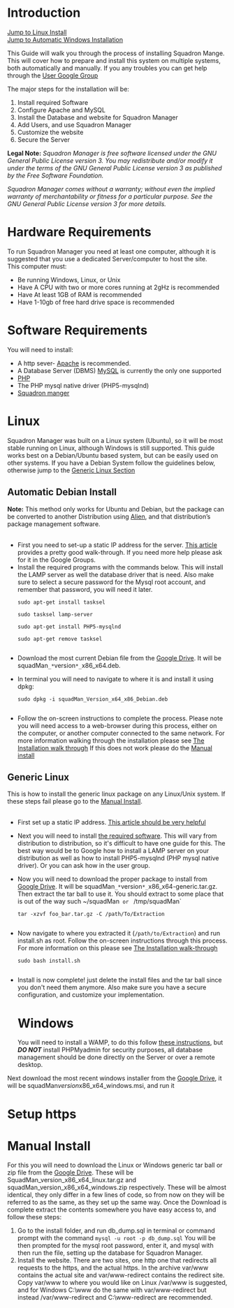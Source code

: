 
# Introduction #

[Jump to Linux Install](#Linux.md) <br>
<a href='#Manual_Install.md'>Jump to Automatic Windows Installation</a>

This Guide will walk you through the process of installing Squadron Mange. This will cover how to prepare and install this system on multiple systems, both automatically and manually. If you any troubles you can get help through the <a href='http://groups.google.com/group/squadron-manager-users'>User Google Group</a>

The major steps for the installation will be:<br>
<ol><li>Install required Software<br>
</li><li>Configure Apache and MySQL<br>
</li><li>Install the Database and website for Squadron Manager<br>
</li><li>Add Users, and use Squadron Manager<br>
</li><li>Customize the website<br>
</li><li>Secure the Server</li></ol>

<b>Legal Note:</b> <i>Squadron Manager is free software licensed under the GNU General Public License version 3. You may redistribute and/or modify it under the terms of the GNU General Public License version 3 as published by the Free Software Foundation.</i>

<i>Squadron Manager comes without a warranty; without even the implied warranty of merchantability or fitness for a particular purpose. See the GNU General Public License version 3 for more details.</i>

<h1>Hardware Requirements</h1>
To run Squadron Manager you need at least one computer, although it is suggested that you use a dedicated Server/computer to host the site.<br>
This computer must:<br>
<ul><li>Be running Windows, Linux, or Unix<br>
</li><li>Have A CPU with two or more cores running at 2gHz is recommended<br>
</li><li>Have At least 1GB of RAM is recommended<br>
</li><li>Have 1-10gb of free hard drive space is recommended</li></ul>

<h1>Software Requirements</h1>
You will need to install:<br>
<ul><li>A http sever- <a href='http://httpd.apache.org/'>Apache</a> is recommended.<br>
</li><li>A Database Server (DBMS) <a href='http://dev.mysql.com/downloads/mysql/'>MySQL</a> is currently the only one supported<br>
</li><li><a href='http://us.php.net/'>PHP</a>
</li><li>The PHP mysql native driver (PHP5-mysqlnd)<br>
</li><li><a href='https://drive.google.com/folderview?id=0B-3DXkTNAIwmT2pNbVkyRU9heFU&usp=sharing'>Squadron manger</a></li></ul>

<h1>Linux</h1>
Squadron Manager was built on a Linux system (Ubuntu), so it will be most stable running on Linux, although Windows is still supported. This guide works best on a Debian/Ubuntu based system, but can be easily used on other systems. If you have a Debian System follow the guidelines below, otherwise jump to the <a href='#Generic_Linux.md'>Generic Linux Section</a>

<h2>Automatic Debian Install</h2>
<b>Note:</b> This method only works for Ubuntu and Debian, but the package can be converted to another Distribution using <a href='http://rpmfind.net/linux/rpm2html/search.php?query=alien'>Alien</a>, and that distribution’s package management  software.<br>
<br>
<ul><li>First you need to set-up a static IP address for the server. <a href='http://www.wikihow.com/Assign-an-IP-Address-on-a-Linux-Computer'>This article</a> provides a pretty good walk-through. If you need more help please ask for it in the Google Groups.<br>
</li><li>Install the required programs with the commands below. This will install the LAMP server as well the database driver that is need. Also make sure to select a secure password for the Mysql root account, and remember that password, you will need it later.<br>
<pre><code>sudo apt-get install tasksel<br>
sudo tasksel lamp-server<br>
sudo apt-get install PHP5-mysqlnd<br>
sudo apt-get remove tasksel<br>
</code></pre></li></ul>

<ul><li>Download the most current Debian file from the <a href='https://drive.google.com/#folders/0B-3DXkTNAIwmVEs0MTdrdjVsdGM'>Google Drive</a>. It will be squadMan<code>_*</code>version<code>*_</code>x86_x64.deb.</li></ul>

<ul><li>In terminal you will need to navigate to where it is and install it using dpkg:<br>
<pre><code>sudo dpkg -i squadMan_Version_x64_x86_Debian.deb<br>
</code></pre></li></ul>

<ul><li>Follow the on-screen instructions to complete the process. Please note you will need access to a web-browser during this process, either on the computer, or another computer connected to the same network. For more information walking through the installation please see <a href='Installation_walk.md'>The Installation walk through</a>
If this does not work please do the <a href='install#Manual_Install.md'>Manual install</a></li></ul>

<h2>Generic Linux</h2>

This is how to install the generic linux package on any Linux/Unix system. If these steps fail please go to the <a href='Manual_Install.md'>Manual Install</a>.<br>
<br>
<ul><li>First set up a static IP address. <a href='http://www.wikihow.com/Assign-an-IP-Address-on-a-Linux-Computer'>This article should be very helpful</a></li></ul>

<ul><li>Next you will need to install <a href='#Software_Requirements.md'>the required software</a>. This will vary from distribution to distribution, so it's difficult to have one guide for this. The best way would be to Google how to install a LAMP server on your distribution as well as how to install PHP5-mysqlnd (PHP mysql native driver). Or you can ask how in the user group.</li></ul>

<ul><li>Now you will need to download the proper package to install from <a href='https://drive.google.com/#folders/0B-3DXkTNAIwmVEs0MTdrdjVsdGM'>Google Drive</a>. It will be squadMan<code>_*</code>version<code>*_</code>x86_x64-generic.tar.gz. Then extract the tar ball to use it. You should extract to some place that is out of the way such ~/squadMan<code> or </code> /tmp/squadMan`<br>
<pre><code>tar -xzvf foo_bar.tar.gz -C /path/To/Extraction<br>
</code></pre></li></ul>

<ul><li>Now navigate to where you extracted it (<code>/path/to/Extraction</code>) and run install.sh as root. Follow the on-screen instructions through this process. For more information on this please see <a href='Installation_walk.md'>The Installation walk-through</a>
<pre><code>sudo bash install.sh<br>
</code></pre></li></ul>

<ul><li>Install is now complete! just delete the install files and the tar ball since you don't need them anymore. Also make sure you have a secure configuration, and customize your implementation.<br>
<h1>Windows</h1>
You will need to install a WAMP, to do this follow <a href='http://www.wikihow.com/Install-WAMP'>these instructions</a>, but <b><i>DO NOT</i></b> install PHPMyadmin for security purposes, all database management should be done directly on the Server or over a remote desktop.</li></ul>

Next download the most recent windows installer from the <a href='https://drive.google.com/#folders/0B-3DXkTNAIwmZU5XSmF3WExILXM'>Google Drive</a>, it will be squadMan<code>_*</code>version<code>*_</code>x86_x64_windows.msi, and run it<br>
<h1>Setup https</h1>

<h1>Manual Install</h1>
For this you will need to download the Linux or Windows generic tar ball or zip file from the <a href='https://drive.google.com/folderview?id=0B-3DXkTNAIwmT2pNbVkyRU9heFU&usp=sharing'>Google Drive</a>. These will be SquadMan_version_x86_x64_linux.tar.gz and squadMan_version_x86_x64_windows.zip respectively. These will be almost identical, they only differ in a few lines of code, so from now on they will be referred to as the same, as they set up the same way. Once the Download is complete extract the contents somewhere you have easy access to, and follow these steps:<br>
<ol><li>Go to the install folder, and run db_dump.sql in terminal or command prompt with the command <code>mysql -u root -p db_dump.sql</code> You will be then prompted for the mysql root password, enter it, and mysql with then run the file, setting up the database for Squadron Manager.<br>
</li><li>Install the website. There are two sites, one http one that redirects all requests to the https, and the actual https. In the archive var/www contains the actual site and var/www-redirect contains the redirect site. Copy var/www to where you would like on Linux /var/www is suggested, and for Windows C:\www do the same with var/www-redirect but instead /var/www-redirect and C:\www-redirect are recommended.